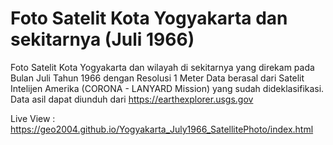 # Foto Satelit Kota Yogyakarta dan sekitarnya (Juli 1966)

Foto Satelit Kota Yogyakarta dan wilayah di sekitarnya yang direkam pada Bulan Juli Tahun 1966 dengan Resolusi 1 Meter
Data berasal dari Satelit Intelijen Amerika (CORONA - LANYARD Mission) yang sudah dideklasifikasi. 
Data asil dapat diunduh dari https://earthexplorer.usgs.gov


Live View : https://geo2004.github.io/Yogyakarta_July1966_SatellitePhoto/index.html
